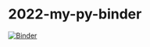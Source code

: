# 2022-my-py-binder

[![Binder](https://mybinder.org/badge_logo.svg)](https://mybinder.org/v2/gh/braebigge/2022-my-py-binder/4f63ba1)
